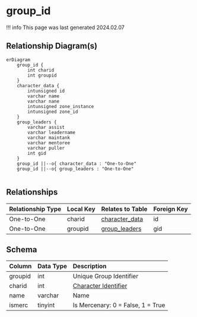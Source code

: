 # group_id

!!! info
	This page was last generated 2024.02.07

## Relationship Diagram(s)

```mermaid
erDiagram
    group_id {
        int charid
        int groupid
    }
    character_data {
        intunsigned id
        varchar name
        varchar nane
        intunsigned zone_instance
        intunsigned zone_id
    }
    group_leaders {
        varchar assist
        varchar leadername
        varchar maintank
        varchar mentoree
        varchar puller
        int gid
    }
    group_id ||--o{ character_data : "One-to-One"
    group_id ||--o{ group_leaders : "One-to-One"


```


## Relationships

| Relationship Type | Local Key | Relates to Table | Foreign Key |
| :--- | :--- | :--- | :--- |
| One-to-One | charid | [character_data](../../schema/characters/character_data.md) | id |
| One-to-One | groupid | [group_leaders](../../schema/groups/group_leaders.md) | gid |


## Schema

| Column | Data Type | Description |
| :--- | :--- | :--- |
| groupid | int | Unique Group Identifier |
| charid | int | [Character Identifier](../../schema/characters/character_data.md) |
| name | varchar | Name |
| ismerc | tinyint | Is Mercenary: 0 = False, 1 = True |

